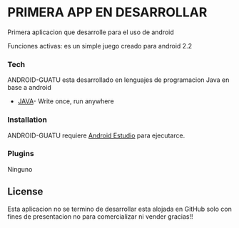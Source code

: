 # PRIMERA APP EN DESARROLLAR


Primera aplicacion que desarrolle para el uso de android

  
Funciones activas:
 es un simple juego creado para android 2.2

### Tech

ANDROID-GUATU  esta desarrollado en lenguajes de programacion Java en base a android

 * [JAVA](https://www.java.com/en/)- Write once, run anywhere




### Installation

ANDROID-GUATU  requiere [Android Estudio](https://developer.android.com/studio/index.html) para ejecutarce.

### Plugins

Ninguno



License
----

Esta aplicacion no se termino de desarrollar esta alojada en GitHub solo con fines de presentacion no para comercializar ni vender gracias!!

